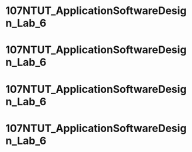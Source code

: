 # 107NTUT_ApplicationSoftwareDesign_Lab_6
# 107NTUT_ApplicationSoftwareDesign_Lab_6
# 107NTUT_ApplicationSoftwareDesign_Lab_6
# 107NTUT_ApplicationSoftwareDesign_Lab_6
